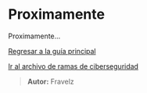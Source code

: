 # Proximamente

Proximamente...

[Regresar a la guía principal](https://github.com/FraVelz/Curso-de-Hacking/blob/main/_ramasCiberseguridad.md)

[Ir al archivo de ramas de ciberseguridad](./_ramasCiberseguridad.md)

> **Autor:** Fravelz
